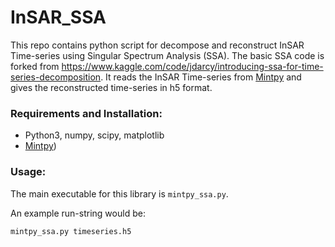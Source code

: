 # InSAR_SSA
This repo contains python script for decompose and reconstruct InSAR Time-series using Singular Spectrum Analysis (SSA). The basic SSA code is forked from https://www.kaggle.com/code/jdarcy/introducing-ssa-for-time-series-decomposition.  It reads the  InSAR Time-series from [Mintpy](https://github.com/insarlab/MintPy) and gives the reconstructed time-series in h5 format.

### Requirements and Installation:
* Python3, numpy, scipy, matplotlib
* [Mintpy](https://github.com/insarlab/MintPy))

### Usage: 
The main executable for this library is ```mintpy_ssa.py```.

An example run-string would be: 

```mintpy_ssa.py timeseries.h5```
